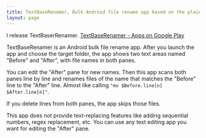 ```yaml
---
title: TextBaseRenamer, Bulk Android file rename app based on the plain text for Android
layout: page
---
```

I release TextBaserRenamer. [TextBaseRenamer - Apps on Google Play](https://play.google.com/store/apps/details?id=io.github.karino2.textbaserenamer)

TextBaseRenamer is an Android bulk file rename app.
After you launch the app and choose the target folder, the app shows two text areas named "Before" and "After", with file names in both panes.

You can edit the "After" pane for new names.
Then this app scans both panes line by line and renames files of the name that matches the "Before" line to the "After" line.
Almost like calling `"mv $Before.line[n] $After.line[n]"`.

If you delete lines from both panes, the app skips those files.

This app does not provide text-replacing features like adding sequential numbers, regex replacement, etc.
You can use any text editing app you want for editing the "After" pane.

